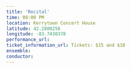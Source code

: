 ```yaml
---
title: 'Recital'
time: 08:00 PM
location: Kerrytown Concert House
latitude: 42.2808256
longitude: -83.7430378
performance_url: 
ticket_information_url: Tickets: $15 and $10
ensemble: 
conductor: 
---
```

